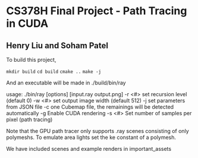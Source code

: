 # CS378H Final Project - Path Tracing in CUDA
## Henry Liu and Soham Patel

To build this project,

`mkdir build`
`cd build`
`cmake ..`
`make -j`

And an executable will be made in ./build/bin/ray

usage: ./bin/ray [options] [input.ray output.png]
  -r <#>      set recursion level (default 0)
  -w <#>      set output image width (default 512)
  -j <FILE>   set parameters from JSON file
  -c <FILE>   one Cubemap file, the remainings will be detected automatically
  -g          Enable CUDA rendering
  -s <#>      Set number of samples per pixel (path tracing)

Note that the GPU path tracer only supports .ray scenes consisting of only polymeshs.
To emulate area lights set the ke constant of a polymesh.

We have included scenes and example renders in important_assets